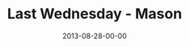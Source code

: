 ---
layout: message
category: message
series: "Go Forth"
title: "Last Wednesday - Mason"
date: 2013-08-28-00-00
message_id: 814
audio: "http://s3.amazonaws.com/crossroads-media/message/audio/082813_lw_mason.mp3"
audio-duration: "43:00"
explicit: false
---